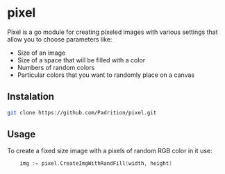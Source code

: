 # pixel

Pixel is a go module for creating pixeled images with various settings that allow you to choose parameters like:
* Size of an image
* Size of a space that will be filled with a color
* Numbers of random colors
* Particular colors that you want to randomly place on a canvas

## Instalation

```bash
git clone https://github.com/Padrition/pixel.git
```

## Usage 

To create a fixed size image with a pixels of random RGB color in it use:
```go
	img := pixel.CreateImgWithRandFill(width, height)
```
